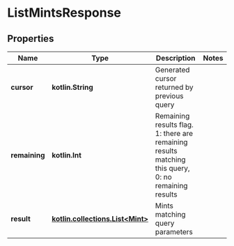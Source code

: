 
# ListMintsResponse

## Properties
Name | Type | Description | Notes
------------ | ------------- | ------------- | -------------
**cursor** | **kotlin.String** | Generated cursor returned by previous query | 
**remaining** | **kotlin.Int** | Remaining results flag. 1: there are remaining results matching this query, 0: no remaining results | 
**result** | [**kotlin.collections.List&lt;Mint&gt;**](Mint.md) | Mints matching query parameters | 



